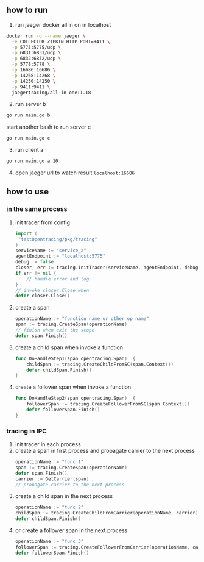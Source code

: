 ## how to run
1. run jaeger docker all in on in localhost
```bash
docker run -d --name jaeger \
  -e COLLECTOR_ZIPKIN_HTTP_PORT=9411 \
  -p 5775:5775/udp \
  -p 6831:6831/udp \
  -p 6832:6832/udp \
  -p 5778:5778 \
  -p 16686:16686 \
  -p 14268:14268 \
  -p 14250:14250 \
  -p 9411:9411 \
  jaegertracing/all-in-one:1.18
```

2. run server b
```bash
go run main.go b
```
start another bash to run server c
```bash
go run main.go c
```

3. run client a
```bash
go run main.go a 10
```

4. open jaeger url to watch result `localhost:16686`

## how to use
### in the same process
1. init tracer from config
    ```go
    import (
     "testOpentracing/pkg/tracing"
    )
    serviceName := "service_a"
    agentEndpoint := "localhost:5775"
    debug := false
    closer, err := tracing.InitTracer(serviceName, agentEndpoint, debug)
    if err != nil {
        // handle error and log
    }
    // invoke closer.Close when
    defer closer.Close()
    ```

2. create a span
    ```go
    operationName := "function name or other op name"
    span := tracing.CreateSpan(operationName)
    // finish when exit the scope
    defer span.Finish()
    ```

3. create a child span when invoke a function
    ```go
    func DoHandleStep1(span opentracing.Span)  {
        childSpan := tracing.CreateChildFromSC(span.Context())
        defer childSpan.Finish()
    }
    ```
4. create a follower span when invoke a function
    ```go
    func DoHandleStep2(span opentracing.Span)  {
        followerSpan := tracing.CreateFollowerFromSC(span.Context())
        defer followerSpan.Finish()
    }
    ```

### tracing in IPC
1. init tracer in each process
2. create a span in first process and propagate carrier to the next process
    ```go
    operationName := "func 1"
    span := tracing.CreateSpan(operationName)
    defer span.Finish()
    carrier := GetCarrier(span)
    // propagate carrier to the next process
    ```
3. create a child span in the next process
    ```go
    operationName := "func 2"
    childSpan := tracing.CreateChildFromCarrier(operationName, carrier)
    defer childSpan.Finish()
    ```
4. or create a follower span in the next process
    ```go
    operationName := "func 3"
    followerSpan := tracing.CreateFollowerFromCarrier(operationName, carrier)
    defer followerSpan.Finish()
    ```
